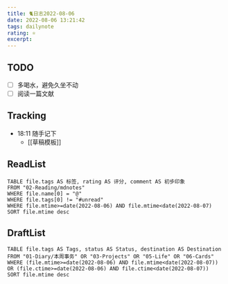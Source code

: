 ```yaml
---
title: 🐈日志2022-08-06
date: 2022-08-06 13:21:42
tags: dailynote
rating: ⭐️
excerpt: 
---
```

## TODO
- [ ] 多喝水，避免久坐不动
- [ ] 阅读一篇文献

## Tracking

- 18:11 随手记下
	- [[草稿模板]]



## ReadList 
<!--此处显示今日已阅读文献-->
```dataview
TABLE file.tags AS 标签, rating AS 评分, comment AS 初步印象
FROM "02-Reading/mdnotes"
WHERE file.name[0] = "@"
WHERE file.tags[0] != "#unread"
WHERE file.mtime>=date(2022-08-06) AND file.mtime<date(2022-08-07)
SORT file.mtime desc
```

## DraftList
<!--此处显示今日新增或修改的草稿或其它非文献笔记文件-->

```dataview
TABLE file.tags AS Tags, status AS Status, destination AS Destination
FROM "01-Diary/本周事务" OR "03-Projects" OR "05-Life" OR "06-Cards"
WHERE (file.mtime>=date(2022-08-06) AND file.mtime<date(2022-08-07)) OR (file.ctime>=date(2022-08-06) AND file.ctime<date(2022-08-07))
SORT file.mtime desc
```